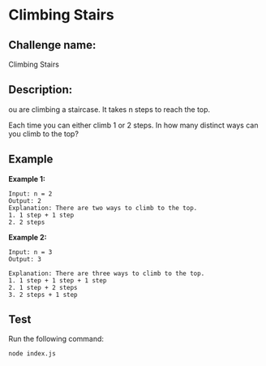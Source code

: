 # Climbing Stairs

## Challenge name: 

Climbing Stairs

## Description: 

ou are climbing a staircase. It takes n steps to reach the top.

Each time you can either climb 1 or 2 steps. In how many distinct ways can you climb to the top?

## Example

**Example 1:**
```
Input: n = 2
Output: 2
Explanation: There are two ways to climb to the top.
1. 1 step + 1 step
2. 2 steps

```

**Example 2:**
```
Input: n = 3
Output: 3

Explanation: There are three ways to climb to the top.
1. 1 step + 1 step + 1 step
2. 1 step + 2 steps
3. 2 steps + 1 step

```

## Test

Run the following command:
```
node index.js
```
